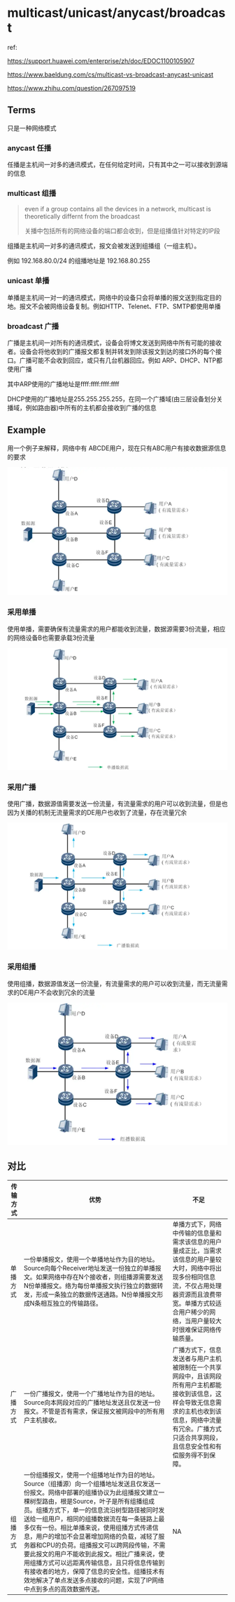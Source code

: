 # multicast/unicast/anycast/broadcast

ref:

https://support.huawei.com/enterprise/zh/doc/EDOC1100105907

https://www.baeldung.com/cs/multicast-vs-broadcast-anycast-unicast

https://www.zhihu.com/question/267097519

## Terms

只是一种网络模式

### anycast 任播

任播是主机间一对多的通讯模式，在任何给定时间，只有其中之一可以接收到源端的信息

### multicast 组播

> even if a group contains all the devices in a network, multicast is theoretically differnt from the broadcast
>
> 关播中包括所有的网络设备的端口都会收到，但是组播值针对特定的IP段

组播是主机间一对多的通讯模式，报文会被发送到组播组（一组主机）。

例如 192.168.80.0/24 的组播地址是 192.168.80.255

### unicast 单播

单播是主机间一对一的通讯模式，网络中的设备只会将单播的报文送到指定目的地。报文不会被网络设备复制。例如HTTP、Telenet、FTP、SMTP都使用单播

### broadcast 广播

广播是主机间一对所有的通讯模式，设备会将博文发送到网络中所有可能的接收者。设备会将他收到的广播报文都复制并转发到除该报文到达的接口外的每个接口。广播可能不会收到回应，或只有几台机器回应。例如 ARP、DHCP、NTP都使用广播

其中ARP使用的广播地址是ffff:ffff:ffff:ffff

DHCP使用的广播地址是255.255.255.255，在同一个广播域(由三层设备划分关播域，例如路由器)中所有的主机都会接收到广播的信息

## Example

用一个例子来解释，网络中有 ABCDE用户，现在只有ABC用户有接收数据源信息的要求

![2022-04-05_23-22](https://github.com/dhay3/image-repo/raw/master/20220405/2022-04-05_23-22.3ouphz49mla0.webp)

### 采用单播

使用单播，需要确保有流量需求的用户都能收到流量，数据源需要3份流量，相应的网络设备B也需要承载3份流量

![2022-04-05_23-32](https://github.com/dhay3/image-repo/raw/master/20220405/2022-04-05_23-32.1jnrbb0sky74.webp)

### 采用广播

使用广播，数据源值需要发送一份流量，有流量需求的用户可以收到流量，但是也因为关播的机制无流量需求的DE用户也收到了流量，存在流量冗余

![2022-04-05_23-35](https://github.com/dhay3/image-repo/raw/master/20220405/2022-04-05_23-35.55k7hqy9a040.webp)

### 采用组播

使用组播，数据源值发送一份流量，有流量需求的用户可以收到流量，而无流量需求的DE用户不会收到冗余的流量

![2022-04-05_23-37](https://github.com/dhay3/image-repo/raw/master/20220405/2022-04-05_23-37.p09tbrqfjz4.webp)

## 对比

| 传输方式 | 优势                                                         | 不足                                                         |
| -------- | ------------------------------------------------------------ | ------------------------------------------------------------ |
| 单播方式 | 一份单播报文，使用一个单播地址作为目的地址。Source向每个Receiver地址发送一份独立的单播报文。如果网络中存在N个接收者，则组播源需要发送N份单播报文。络为每份单播报文执行独立的数据转发，形成一条独立的数据传送通路。N份单播报文形成N条相互独立的传输路径。 | 单播方式下，网络中传输的信息量和需求该信息的用户量成正比，当需求该信息的用户量较大时，网络中将出现多份相同信息流，不仅占用处理器资源而且浪费带宽。单播方式较适合用户稀少的网络，当用户量较大时很难保证网络传输质量。 |
| 广播方式 | 一份广播报文，使用一个广播地址作为目的地址。Source向本网段对应的广播地址发送且仅发送一份报文。不管是否有需求，保证报文被网段中的所有用户主机接收。 | 广播方式下，信息发送者与用户主机被限制在一个共享网段中，且该网段所有用户主机都能接收到该信息，这样会导致无信息需求的主机也收到该信息，网络中流量有冗余。广播方式只适合共享网段，且信息安全性和有偿服务得不到保障。 |
| 组播方式 | 一份组播报文，使用一个组播地址作为目的地址。Source（组播源）向一个组播地址发送且仅发送一份报文。网络中部署的组播协议为此组播报文建立一棵树型路由，根是Source，叶子是所有组播组成员。组播方式下，单一的信息流沿树型路径被同时发送给一组用户，相同的组播数据流在每一条链路上最多仅有一份。相比单播来说，使用组播方式传递信息，用户的增加不会显著增加网络的负载，减轻了服务器和CPU的负荷。组播报文可以跨网段传输，不需要此报文的用户不能收到此报文。相比广播来说，使用组播方式可以远距离传输信息，且只将信息传输到有接收者的地方，保障了信息的安全性。组播技术有效地解决了单点发送多点接收的问题，实现了IP网络中点到多点的高效数据传送。 | NA                                                           |